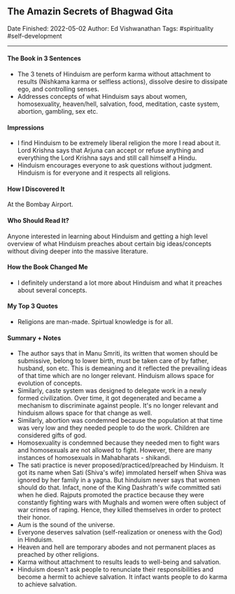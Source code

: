
## The Amazin Secrets of Bhagwad Gita

Date Finished: 2022-05-02
Author: Ed Vishwanathan
Tags: #spirituality #self-development

---

#### The Book in 3 Sentences
- The 3 tenets of Hinduism are perform karma without attachment to results (Nishkama karma or selfless actions), dissolve desire to dissipate ego, and controlling senses.
- Addresses concepts of what Hinduism says about women, homosexuality, heaven/hell, salvation, food, meditation, caste system, abortion, gambling, sex etc.
#### Impressions
- I find Hinduism to be extremely liberal religion the more I read about it. Lord Krishna says that Arjuna can accept or refuse anything and everything the Lord Krishna says and still call himself a Hindu. 
- Hinduism encourages everyone to ask questions without judgment. Hinduism is for everyone and it respects all religions.


#### How I Discovered It

At the Bombay Airport.

#### Who Should Read It?

Anyone interested in learning about Hinduism and getting a high level overview of what Hinduism preaches about certain big ideas/concepts without diving deeper into the massive literature.

#### How the Book Changed Me

- I definitely understand a lot more about Hinduism and what it preaches about several concepts. 

#### My Top 3 Quotes
- Religions are man-made. Spirtual knowledge is for all.

#### Summary + Notes
- The author says that in Manu Smriti, its written that women should be submissive, belong to lower birth, must be taken care of by father, husband, son etc. This is demeaning and it reflected the prevailing ideas of that time which are no longer relevant. Hinduism allows space for evolution of concepts. 
- Similarly, caste system was designed to delegate work in a newly formed civilization. Over time, it got degenerated and became a mechanism to discriminate against people. It's no longer relevant and hinduism allows space for that change as well. 
- Similarly, abortion was condemned because the population at that time was very low and they needed people to do the work. Children are considered gifts of god. 
- Homosexuality is condemned because they needed men to fight wars and homosexuals are not allowed to fight. However, there are many instances of homosexuals in Mahabharats - shikandi.
- The sati practice is never proposed/practiced/preached by Hinduism. It got its name when Sati (Shiva's wife) immolated herself when Shiva was ignored by her family in a yagna. But hinduism never says that women should do that. Infact, none of the King Dashrath's wife committed sati when he died. Rajputs promoted the practice because they were constantly fighting wars with Mughals and women were often subject of war crimes of raping. Hence, they killed themselves in order to protect their honor.
- Aum is the sound of the universe. 
- Everyone deserves salvation (self-realization or oneness with the God) in Hinduism. 
- Heaven and hell are temporary abodes and not permanent places as preached by other religions. 
- Karma without attachment to results leads to well-being and salvation.
- Hinduism doesn't ask people to renunciate their responsibilities and become a hermit to achieve salvation. It infact wants people to do karma to achieve salvation.